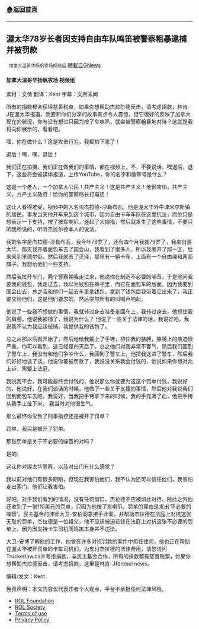 ###  [:house:返回首頁](https://github.com/ourhimalayas/txt)
---


## 渥太华78岁长者因支持自由车队鸣笛被警察粗暴逮捕并被罚款
` 加拿大温哥华扬帆农场视频组` [轉載自GNews](https://gnews.org/zh-hans/2001012/)

#### 加拿大温哥华扬帆农场 视频组

素材：文倩
翻译：Kent
字幕：文所未闻

所有的捐款都会获得慈善税单，如果你想帮助杰拉尔德反击，请考虑捐款，林肯-J在渥太华报道，我要和你们分享的故事有点令人震惊，但它很好的反映了加拿大现在的状况，你有没有想过只因为按了车喇叭，就会被警察粗暴地对待？这就是我将向你展示的，看看吧。

嘿，你在做什么？这是攻击行为，我都拍下来了！

退后！嘿，嘿，退后！

我们正在拍摄，我们正在做我们的事情，都在视频上，不，不要说话，嘿退后，退下，这些将会被媒体报道，上传YouTube，你的名字和徽章号是什么？

这是一个老人，一个加拿大公民！共产主义！这是共产主义！他很害怕，共产主义，共产主义政府！给你的警察局长打电话！

这让人看得难受，视频中的人名叫杰拉德-沙勒布瓦，他是渥太华外牛津米尔斯镇的居民，事发当天他开车来到这个城市，因为自由卡车车队在这里抗议，而他只是想表示一下支持，按了按车喇叭，竖起了大拇指，然后就发生了这些事情，不要只听我所说的，听听杰拉尔德本人的说法。

我的名字是杰拉德-沙勒布瓦，我今年78岁了，还有四个月我就79岁了，我来自渥太华，那天我开着面包车去了国会山，我看到了很多人，所以我离开了那一区，后来来到里德尔街，然后我就去了贝泽，那里有一辆卡车，上面有一个自由绳和两面旗子，我想给他们一些支持。

然后我拉开车门，两个警察朝我走过来，他说你在制造不必要的噪音，于是他问我要我的钱包，我走过去，我以为钱包在裤子里，而它在面包车的后面，因为我要到国会山去，总之我和他们一起去车里拿钱包，拿到了钱包后我带着它出来了，我正要交给他们，这是他们要求的，然后突然所有的叫喊声响起。

他说了一些我不想做的事情，我就转过身去准备走回车上，我转过身去，他抓住我的肩膀，他说我被捕了，我说为什么？ 他说了一些关于法律的话，我说好吧，我说我不认为我应该被捕，我提供我的钱包了。

总之从那以后就开始了，然后他给我戴上了手铐，扭住我的胳膊，胳膊上的痕迹很严重，你可以看到，这已经是四天后了。总之他们对我非常不客气，随后我们回到了警车上，我没有和他们争吵什么，我回到了警车上，他把我送进了警车，然后我们好好地谈了谈。他说你要被罚款了，我说没关系我会付钱的，他说如果你想对此上诉，需要上法庭。

我说我不会，我可能最终会付钱的，他说那么你就要为这这个罚单付钱，我说好的，他说好，在我们谈话的时候，他做了一些关于支援的事情，然后他对我说我们回到面包车去吧，我说好，当我把手铐拿下来的时候，我的手充满了血，他把手铐从我手上扯下来， 我当时对他很生气。

那么最终你受到了刑事指控还是被开了罚单？

罚单，我只是被开了罚单。

那张罚单是关于不必要的噪音的对吗？

是的。

这让你对渥太华警察，以及对出门有什么感觉？

我以前对他们有很多期盼，但现在我害怕他们，我不认为还可以信任他们，我害怕走出家门，他们让我害怕。

好吧，对于我们看到的情况，没有任何借口。杰拉德不应被如此对待，除此之外他还收到了一张110美元的罚单，只因为他按了车喇叭，罚单的理由是发出‘不必要的噪音’。民主基金的律师大卫-安柏同意接手此案，并帮助杰拉德在法庭上对抗这张无耻的罚单，杰拉德是一位祖父，他不应该被迫花钱在法庭上对抗这张不必要的罚单上，因为因支持卡车司机而鸣笛本身并不违法。

大卫-安博了解他的工作，他曾在许多对抗罚款的案件中担任律师，他也正在帮助在渥太华被开罚单的卡车司机们，为支付杰拉德的法律费用，请您访问Truckerlaw.ca并考虑捐款，与民主基金合作，所有的捐款都有慈善税票，如果你想帮助杰拉德反击，请考虑捐款，这里是林肯-J和rebel news。

编辑/发文：Kent

 

免责声明：本文内容仅代表作者个人观点，平台不承担任何法律风险。

- [ROL Foundation](https://rolfoundation.org/)
- [ROL Society](https://rolsociety.org/)
- [Terms of use](https://gnews.org/terms-of-use-3/)
- [Privacy Policy](https://gnews.org/privacy-policy/)
